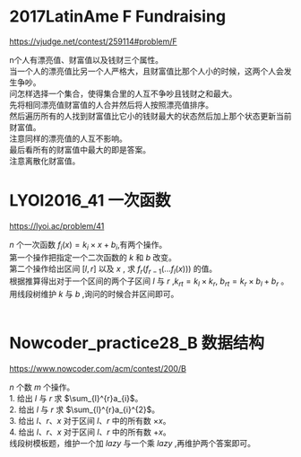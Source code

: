 # 2017LatinAme F Fundraising 
https://vjudge.net/contest/259114#problem/F

n个人有漂亮值、财富值以及钱财三个属性。  
当一个人的漂亮值比另一个人严格大，且财富值比那个人小的时候，这两个人会发生争吵。  
问怎样选择一个集合，使得集合里的人互不争吵且钱财之和最大。  
先将相同漂亮值财富值的人合并然后将人按照漂亮值排序。  
然后遍历所有的人找到财富值比它小的钱财最大的状态然后加上那个状态更新当前财富值。  
注意同样的漂亮值的人互不影响。  
最后看所有的财富值中最大的即是答案。  
注意离散化财富值。  

# LYOI2016_41 一次函数 
https://lyoi.ac/problem/41

$n$ 个一次函数 $f_i(x) = k_i \times x + b_i$,有两个操作。  
第一个操作把指定一个二次函数的 $k$ 和 $b$ 改变。  
第二个操作给出区间 $[l,r]$ 以及 $x$ , 求 $f_r(f_{r-1}(...f_l(x)))$ 的值。  
根据推算得出对于一个区间的两个子区间 $l$ 与 $r$ ,$k_{rt} = k_l \times k_r$, $b_{rt} = k_r \times b_l + b_r$ 。  
用线段树维护 $k$ 与 $b$ ,询问的时候合并区间即可。  
​​
# Nowcoder_practice28_B 数据结构
https://www.nowcoder.com/acm/contest/200/B

$n$ 个数 $m$ 个操作。  
$1.$ 给出 $l$ 与 $r$ 求 $\sum_{l}^{r}a_{i}$。  
$2.$ 给出 $l$ 与 $r$ 求 $\sum_{l}^{r}a_{i}^{2}$。  
$3.$ 给出 $l 、r、x$ 对于区间 $l、r$ 中的所有数 $\times x$。  
$4.$ 给出 $l 、r、x$ 对于区间 $l、r$ 中的所有数 $+ x$。  
线段树模板题，维护一个加 $lazy$ 与一个乘 $lazy$ ,再维护两个答案即可。